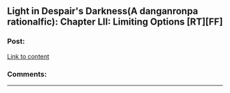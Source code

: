 ## Light in Despair's Darkness(A danganronpa rationalfic): Chapter LII: Limiting Options [RT][FF]

### Post:

[Link to content](https://www.fanfiction.net/s/10630743/55/Light-in-Despair-s-Darkness)

### Comments:

---

